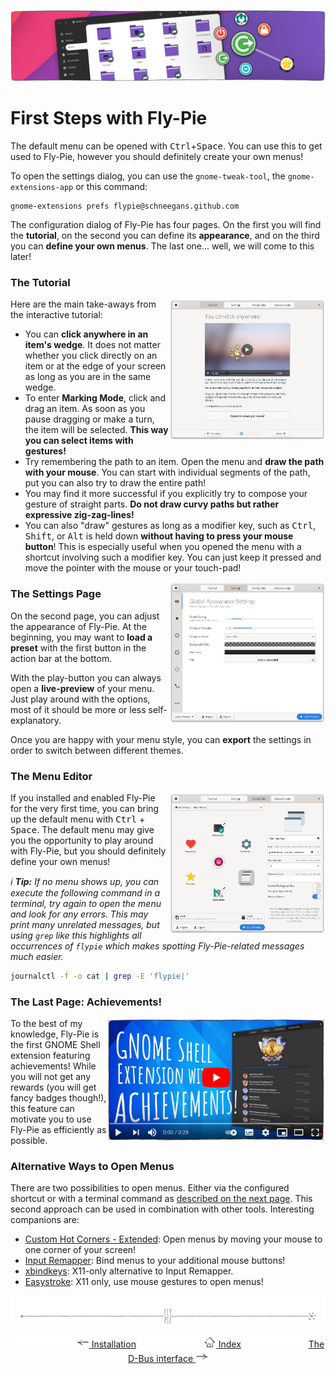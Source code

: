 <p align="center">
  <img src ="pics/banner-05.jpg" />
</p>

# First Steps with Fly-Pie

The default menu can be opened with <kbd>Ctrl</kbd>+<kbd>Space</kbd>. You can use this to get used to Fly-Pie, however you should definitely create your own menus!

To open the settings dialog, you can use the `gnome-tweak-tool`, the `gnome-extensions-app` or this command:

```
gnome-extensions prefs flypie@schneegans.github.com
```

The configuration dialog of Fly-Pie has four pages.
On the first you will find the **tutorial**,
on the second you can define its **appearance**,
and on the third you can **define your own menus**.
The last one... well, we will come to this later!

### The Tutorial

<img align="right" width="250px" src ="pics/tutorial.png" />

Here are the main take-aways from the interactive tutorial:

* You can **click anywhere in an item's wedge**. It does not matter whether you click directly on an item or at the edge of your screen as long as you are in the same wedge.
* To enter **Marking Mode**, click and drag an item. As soon as you pause dragging or make a turn, the item will be selected. **This way you can select items with gestures!**
* Try remembering the path to an item. Open the menu and **draw the path with your mouse**. You can start with individual segments of the path, put you can also try to draw the entire path!
* You may find it more successful if you explicitly try to compose your gesture of straight parts. **Do not draw curvy paths but rather expressive zig-zag-lines!**
* You can also "draw" gestures as long as a modifier key, such as <kbd>Ctrl</kbd>, <kbd>Shift</kbd>, or <kbd>Alt</kbd> is held down **without having to press your mouse button**! This is especially useful when you opened the menu with a shortcut involving such a modifier key. You can just keep it pressed and move the pointer with the mouse or your touch-pad!


<img align="right" width="250px" src ="pics/settings.png" />

### The Settings Page


On the second page, you can adjust the appearance of Fly-Pie.
At the beginning, you may want to **load a preset** with the first button in the action bar at the bottom.

With the play-button you can always open a **live-preview** of your menu.
Just play around with the options, most of it should be more or less self-explanatory.

Once you are happy with your menu style, you can **export** the settings in order to switch between different themes.


### The Menu Editor

<img align="right" width="250px" src ="pics/menu-editor.png" />

If you installed and enabled Fly-Pie for the very first time, you can bring up the default menu with <kbd>Ctrl</kbd> + <kbd>Space</kbd>.
The default menu may give you the opportunity to play around with Fly-Pie,
but you should definitely define your own menus!

_:information_source: **Tip:** If no menu shows up, you can execute the following command in a terminal, try again to open the menu and look for any errors.
This may print many unrelated messages, but using `grep` like this highlights all occurrences of `flypie`
which makes spotting Fly-Pie-related messages much easier._

```bash
journalctl -f -o cat | grep -E 'flypie|'
```


### The Last Page: Achievements!

<a href="https://youtu.be/Lj-uefp36Jk"><img align="right"  width="350px" src ="pics/player3.jpg" /></a>

To the best of my knowledge, Fly-Pie is the first GNOME Shell extension featuring achievements!
While you will not get any rewards (you will get fancy badges though!), this feature can motivate you to use Fly-Pie as efficiently as possible.

### Alternative Ways to Open Menus

There are two possibilities to open menus.
Either via the configured shortcut or with a terminal command as [described on the next page](dbus-interface.md).
This second approach can be used in combination with other tools.
Interesting companions are:

* [Custom Hot Corners - Extended](https://extensions.gnome.org/extension/4167/custom-hot-corners-extended/): Open menus by moving your mouse to one corner of your screen!
* [Input Remapper](https://github.com/sezanzeb/input-remapper/): Bind menus to your additional mouse buttons!
* [xbindkeys](http://www.nongnu.org/xbindkeys/xbindkeys.html): X11-only alternative to Input Remapper.
* [Easystroke](https://github.com/thjaeger/easystroke/wiki): X11 only, use mouse gestures to open menus!

<p align="center"><img src ="pics/hr.svg" /></p>

<p align="center">
  <img src="pics/nav-space.svg"/>
  <a href="installation.md"><img src ="pics/left-arrow.png"/> Installation</a>
  <img src="pics/nav-space.svg"/>
  <a href="../README.md#getting-started"><img src ="pics/home.png"/> Index</a>
  <img src="pics/nav-space.svg"/>
  <a href="dbus-interface.md">The D-Bus interface <img src ="pics/right-arrow.png"/></a>
</p>
